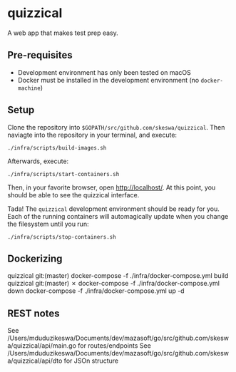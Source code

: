 # quizzical
A web app that makes test prep easy.

## Pre-requisites
- Development environment has only been tested on macOS
- Docker must be installed in the development environment (no `docker-machine`)

## Setup
Clone the repository into `$GOPATH/src/github.com/skeswa/quizzical`. Then naviagte into the repository in your terminal, and execute:
```shell
./infra/scripts/build-images.sh
```
Afterwards, execute:
```shell
./infra/scripts/start-containers.sh
```
Then, in your favorite browser, open [http://localhost/](http://localhost/). At this point, you should be able to see the quizzical interface.  
  
Tada! The `quizzical` development environment should be ready for you. Each of the running containers will automagically update when you change the filesystem until you run:
```shell
./infra/scripts/stop-containers.sh
```
## Dockerizing
quizzical git:(master) docker-compose -f ./infra/docker-compose.yml build 
quizzical git:(master) ✗ docker-compose -f ./infra/docker-compose.yml down
docker-compose -f ./infra/docker-compose.yml up -d
## REST notes
See /Users/mduduzikeswa/Documents/dev/mazasoft/go/src/github.com/skeswa/quizzical/api/main.go for routes/endpoints
See /Users/mduduzikeswa/Documents/dev/mazasoft/go/src/github.com/skeswa/quizzical/api/dto for JSOn structure
